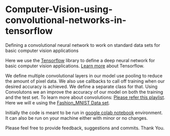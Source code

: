 # Computer-Vision-using-convolutional-networks-in-tensorflow
Defining a convolutional neural network to work on standard data sets for basic computer vision applications 

Here we use the [Tensorflow](https://www.tensorflow.org/) library to define a deep neural network for basic computer vision applications.
[Learn more](https://www.tensorflow.org/guide) about Tensorflow.

We define multiple convolutional layers in our model use pooling to reduce the amount of pixel data. 
We also use callbacks to call off training when our desired accuracy is achieved. We define a separate class for that.
Using Convolutons we an improve the accuracy of our model on both the training and the test set. To learn more about convolutions: 
[Please refer this playlist](https://bit.ly/2UGa7uH).
Here we will e using the [Fashion_MNIST Data set](https://github.com/zalandoresearch/fashion-mnist).

Initially the code is meant to be run in [google colab notebook](https://colab.research.google.com/notebooks/intro.ipynb) environment. It can also be run on your machine either with minor or no changes.

Please feel free to provide feedback, suggestions and commits.
Thank You.


